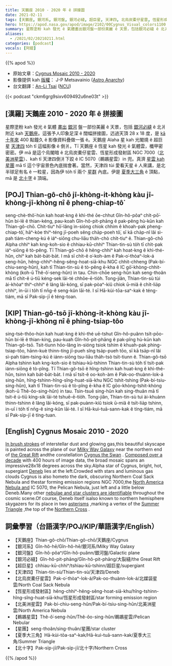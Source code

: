 ```yaml
---
title: 天鵝座 2010 - 2020 年 ê 拼接圖
date: 2021-02-11
tags: [天鵝座, 銀河系, 銀河盤, 銀河必縫, 超巨星, 天津四, 北烏炭橐仔星雲, 恆星形成發射區, 北美洲星雲, 鵜鶘星雲, 星團, 夏季大三角, 北十字]
hero: https://apod.nasa.gov/apod/image/2102/00Cygnus_Visual_colors1100.jpg
summary: 星際塗粉 kah 發光 ê 氣體畫出銀河盤一部份美麗 ê 天景，包括銀河必縫 ê 北爿附近 kah 天鵝座。
aliases:
  - /2021/02/20210211.html
categories: [podcast]
vocals: [阿錕]
---
```


{{% apod %}}

- 原始文章：[Cygnus Mosaic 2010 - 2020](https://apod.nasa.gov/apod/ap210211.html)
- 影像提供 kah [版權](https://apod.nasa.gov/apod/lib/about_apod.html#srapply)： J-P Metsavainio ([Astro Anarchy](http://www.astroanarchy.blogspot.com/))
- 台文翻譯：[An-Li Tsai](mailto:thianbun.taigi@gmail.com) ([NCU](https://www.astro.ncu.edu.tw))

{{< podcast "ckm6grg9sixv609492u6ne03t" >}}

## [漢羅] 天鵝座 2010 - 2020 年 ê 拼接圖

星際塗粉 kah 發光 ê 氣體 [畫出](https://en.wikipedia.org/wiki/Thomas_Cole#/media/File:Cole_Thomas_The_Oxbow_(The_Connecticut_River_near_Northampton_1836).jpg) [銀河](https://asd.gsfc.nasa.gov/blueshift/index.php/2015/07/22/how-many-stars-in-the-milky-way/) 盤一部份美麗 ê 天景，包括 [銀河必縫](https://apod.nasa.gov/apod/ap161110.html) ê 北爿附近 kah [天鵝座](http://en.wikipedia.org/wiki/Cygnus_%28constellation%29)。這張予人印象足深 ê 闊幅拼接圖，迒過天頂 28 x 18 度，是 [kā 十年來](https://astroanarchy.blogspot.com/2021/02/cygnus-mosaic-in-visual-colors.html) 400 點鐘久 ê 影像資料疊做一張 ê。天鵝座 Alaha 星 kah 光閣燒 ê 超巨星 [天津四](http://stars.astro.illinois.edu/sow/deneb.html) to̍h tī 這幅影像 ê 倒爿。Tī 天鵝座 ê 恆星 kah 發光 ê 氣體雲，櫼甲密密密。伊 mā 是這个烏閣暗 ê 北烏炭橐仔星雲、恆星形成發射區 NGC 7000（[北美洲星雲](https://apod.tw/daily/20210129/)）、kah tī 天津四倒爿下跤 ê IC 5070（鵜鶘星雲）in 兜。真濟 [星雲 kah 星團](https://1.bp.blogspot.com/-r6U6qjeg_Mc/YCJkEyi3uFI/AAAAAAAAS4M/CoCNNDNSppgXUB9_3yK3XZCLBkUZk8OrgCLcBGAsYHQ/s1930/CygnusMosaic_Whole_MAP_RED.jpg) mā tī 這个宇宙景色內底揣會著。當然，天津四 tùi 愛看天星 ê 人來講，是北半球足有名 ê 一粒星，因為伊 to̍h tī 兩个 [星群](http://en.wikipedia.org/wiki/Asterism_%28astronomy%29) 內底。伊是 [夏季大三角](https://apod.nasa.gov/apod/ap150627.html) ê 頂點，mā 是 [北十字](https://apod.nasa.gov/apod/ap031023.html) ê 頂端。

## [POJ] Thian-gô-chō jī-khòng-it-khòng kàu jī-khòng-jī-khòng nî ê pheng-chiap-tô͘

seng-chè-thô͘-hún kah hoat-kng ê khì-thé ōe-chhut Gîn-hô-pôaⁿ chi̍t-pō͘-hūn bí-lē ê thian-kéng, pau-koah Gîn-hô-pit-phāng ê pak-pêng hù-kūn kah Thian-gô-chō. Chit-tiuⁿ hō͘-lâng ìn-sióng chiok chhim ê khoah-pak pheng-chiap-tô͘, hāⁿ-kòe thiⁿ-téng jī-poeh sêng cha̍p-poeh tō͘, sī kā cha̍p-nî lâi sì-pah tiám-cheng-kú ê iáⁿ-siōng chu-liāu tha̍h-chò chi̍t-tiuⁿ ê. Thian-gô-chō Alpha chhiⁿ kah kng-koh-sio ê chhiau-kū-chhiⁿ Thian-tin-sù to̍h tī chi̍t-pak iáⁿ-siōng ê tò-pêng. Tī Thian-gô-chō ê hêng-chhiⁿ kah hoat-kng ê khì-thé-hûn, chiⁿ kah ba̍t-ba̍t-ba̍t. I mā sī chi̍t-ê o͘-koh-àm ê Pak-o͘-thòaⁿ-lok-á seng-hûn, hêng-chhiⁿ-hêng-sêng-hoat-siā-khu NGC chhit-chheng (Pak-bí-chiu-seng-hûn), kah tī Thian-tin-sù ê tò-pêng ē-kha ê IC gō͘-khòng-chhit-khòng (koh-ū Thê-ô͘-seng-hûn) in tau. Chin-chōe seng-hûn kah seng-thoân mā tī chit-ê ú-tiū kéng-sek lāi-té chhōe-ē-tio̍h. Tong-jiân, Thian-tin-sù tùi ài-khòaⁿ thiⁿ-chhiⁿ ê lâng lâi-kóng, sī pak-pòaⁿ-kiû chiok ū-miâ ê chi̍t-lia̍p chhiⁿ, in-ūi i to̍h tī nn̄g-ê seng-kûn lāi-té. I sī Hā-kùi-tōa-saⁿ-kak ê téng-tiám, mā sī Pak-si̍p-jī ê téng-toan.

## [KIP] Thian-gô-tsō jī-khòng-it-khòng kàu jī-khòng-jī-khòng nî ê phing-tsiap-tôo

sing-tsè-thôo-hún kah huat-kng ê khì-thé uē-tshut Gîn-hô-puânn tsi̍t-pōo-hūn bí-lē ê thian-kíng, pau-kuah Gîn-hô-pit-phāng ê pak-pîng hù-kūn kah Thian-gô-tsō. Tsit-tiunn hōo-lâng ìn-sióng tsiok tshim ê khuah-pak phing-tsiap-tôo, hānn-kuè thinn-tíng jī-pueh sîng tsa̍p-pueh tōo, sī kā tsa̍p-nî lâi sì-pah tiám-tsing-kú ê iánn-siōng tsu-liāu tha̍h-tsò tsi̍t-tiunn ê. Thian-gô-tsō Alpha tshinn kah kng-koh-sio ê tshiau-kū-tshinn Thian-tin-sù to̍h tī tsi̍t-pak iánn-siōng ê tò-pîng. Tī Thian-gô-tsō ê hîng-tshinn kah huat-kng ê khì-thé-hûn, tsinn kah ba̍t-ba̍t-ba̍t. I mā sī tsi̍t-ê oo-koh-àm ê Pak-oo-thuànn-lok-á sing-hûn, hîng-tshinn-hîng-sîng-huat-siā-khu NGC tshit-tshing (Pak-bí-tsiu-sing-hûn), kah tī Thian-tin-sù ê tò-pîng ē-kha ê IC gōo-khòng-tshit-khòng (koh-ū Thê-ôo-sing-hûn) in tau. Tsin-tsuē sing-hûn kah sing-thuân mā tī tsit-ê ú-tiū kíng-sik lāi-té tshuē-ē-tio̍h. Tong-jiân, Thian-tin-sù tuì ài-khuànn thinn-tshinn ê lâng lâi-kóng, sī pak-puànn-kiû tsiok ū-miâ ê tsi̍t-lia̍p tshinn, in-uī i to̍h tī nn̄g-ê sing-kûn lāi-té. I sī Hā-kuì-tuā-sann-kak ê tíng-tiám, mā sī Pak-si̍p-jī ê tíng-tuan.

## [English] Cygnus Mosaic 2010 - 2020 

[In brush strokes](https://en.wikipedia.org/wiki/Thomas_Cole#/media/File:Cole_Thomas_The_Oxbow_(The_Connecticut_River_near_Northampton_1836).jpg) of interstellar dust and glowing gas,this beautiful skyscape is painted across the plane of our [Milky Way Galaxy](https://asd.gsfc.nasa.gov/blueshift/index.php/2015/07/22/how-many-stars-in-the-milky-way/) near the northern end of [the Great Rift](https://apod.nasa.gov/apod/ap161110.html) andthe constellation [Cygnus the Swan](http://en.wikipedia.org/wiki/Cygnus_%28constellation%29) . [Composed over a decade](https://astroanarchy.blogspot.com/2021/02/cygnus-mosaic-in-visual-colors.html) with 400 hours of image data, the broad mosaic spans an impressive28x18 degrees across the sky.Alpha star of Cygnus, bright, hot, supergiant [Deneb](http://stars.astro.illinois.edu/sow/deneb.html) lies at the left.Crowded with stars and luminous gas clouds Cygnus is also hometo the dark, obscuring Northern Coal Sack Nebula and thestar forming emission regions NGC 7000,the [North America Nebula and](https://apod.nasa.gov/apod/ap210129.html) IC 5070, the Pelican Nebula, just left and a little below Deneb.Many other [nebulae and star clusters are identifiable](https://1.bp.blogspot.com/-r6U6qjeg_Mc/YCJkEyi3uFI/AAAAAAAAS4M/CoCNNDNSppgXUB9_3yK3XZCLBkUZk8OrgCLcBGAsYHQ/s1930/CygnusMosaic_Whole_MAP_RED.jpg) throughout the cosmic scene.Of course, Deneb itself isalso known to northern hemisphere skygazers for its place in two [asterisms](http://en.wikipedia.org/wiki/Asterism_%28astronomy%29) ,marking a vertex of the [Summer Triangle](https://apod.nasa.gov/apod/ap150627.html) ,the top of the [Northern Cross](https://apod.nasa.gov/apod/ap031023.html) .

## 詞彙學習（台語漢字/POJ/KIP/華語漢字/English）

- 【天鵝座】Thian-gô-chō/Thian-gô-chō/天鵝座/Cygnus
- 【銀河系】Gîn-hô-hē/Gîn-hô-hē/銀河系/Milky Way Galaxy
- 【銀河盤】Gîn-hô-pôaⁿ/Gîn-hô-puânn/銀河盤/Galactic plane
- 【銀河必縫】Gîn-hô-pit-phāng/Gîn-hô-pit-phāng/大裂縫/the Great Rift
- 【超巨星】chhiau-kū-chhiⁿ/tshiau-kū-tshinn/超巨星/supergiant
- 【天津四】Thian-tin-sù/Thian-tin-sù/天津四/Deneb
- 【北烏炭橐仔星雲】Pak-o͘-thòaⁿ-lok-á/Pak-oo-thuànn-lok-á/北媒袋星雲/North Coal Sack Nebula
- 【恆星形成發射區】hêng-chhiⁿ-hêng-sêng-hoat-siā-khu/hîng-tshinn-hîng-sîng-huat-siā-khu/恆星形成發射區/star forming emission region
- 【北美洲星雲】Pak-bí-chiu-seng-hûn/Pak-bí-tsiu-sing-hûn/北美洲星雲/North America Nebula
- 【鵜鶘星雲】Thê-ô͘-seng-hûn/Thê-ôo-sing-hûn/鵜鶘星雲/Pelican Nebular
- 【星團】seng-thoân/sing-thuân/星團/star cluster
- 【夏季大三角】Hā-kùi-tōa-saⁿ-kak/Hā-kuì-tuā-sann-kak/夏季大三角/Summer Triangle
- 【北十字】Pak-si̍p-jī/Pak-si̍p-jī/北十字/Northern Cross

{{% /apod %}}
